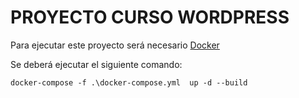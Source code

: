 
PROYECTO CURSO WORDPRESS
=====================
Para ejecutar este proyecto será necesario <a href="https://www.docker.com/">Docker</a> 

Se deberá ejecutar el siguiente comando:
 ```
docker-compose -f .\docker-compose.yml  up -d --build
```